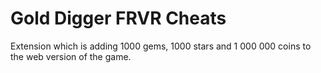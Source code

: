 # Gold Digger FRVR Cheats
Extension which is adding 1000 gems, 1000 stars and 1 000 000 coins to the web version of the game.
